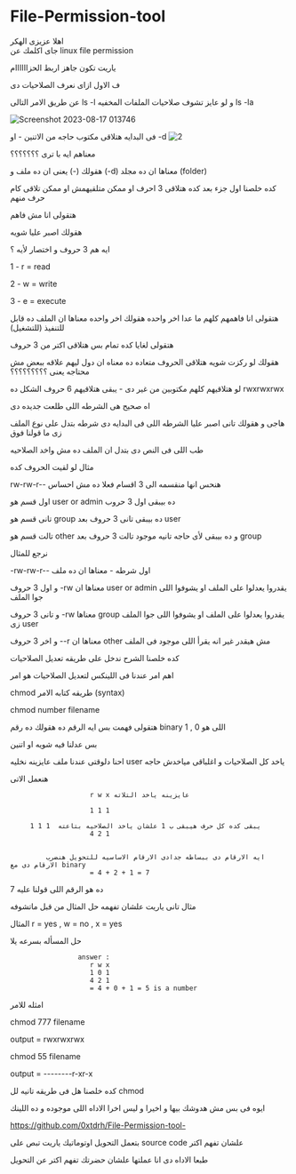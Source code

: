 
# File-Permission-tool


اهلا عزيزى الهكر  
جاى اكلمك عن linux file permission 

ياريت تكون جاهز اربط الحزاااااام 

ف الاول ازاى نعرف الصلاحيات دى

عن طريق الامر التالى ls -l و لو عايز تشوف صلاحيات الملفات المخفيه ls -la 

![Screenshot 2023-08-17 013746](https://github.com/0xtdrh/File-Permission-tool-/assets/142453072/44765e19-da4a-4b68-a11c-131c26ed5a5d)



فى البدايه هتلاقى مكتوب حاجه من الاتنين - او
-d ![2](https://github.com/0xtdrh/File-Permission-tool-/assets/142453072/d52072b4-6f79-4e36-b141-ff60d1d3e501)

معناهم ايه با ترى ؟؟؟؟؟؟؟


هقولك (-) يعنى ان ده ملف و (-d) معناها ان ده مجلد (folder)

كده خلصنا اول جزء بعد كده هتلاقى 3 احرف او ممكن متلقيهمش او ممكن تلاقى كام حرف منهم

هتقولى انا مش فاهم 

هقولك اصبر عليا شويه 

ايه هم 3 حروف و اختصار لأيه ؟

1 - r  = read

2 - w  = write 

3 - e  = execute

هتقولى انا فاهمهم كلهم ما عدا اخر واحده هقولك اخر واحده معناها ان الملف ده قابل للتنفيذ (للتشغيل)


هتقولى لغايا كده تمام بس هتلاقى اكتر من 3 حروف

هقولك لو ركزت شويه هتلاقى الحروف متعاده ده معناه ان دول ليهم علاقه ببعض مش محتاجه يعنى ؟؟؟؟؟؟؟؟؟

لو هتلاقيهم كلهم مكتوبين من غير دى - يبقى هتلاقيهم 6 حروف الشكل ده rwxrwxrwx 

اه صحيح هى الشرطه اللى طلعت جديده دى 

هاجى و هقولك تانى اصبر عليا
الشرطه اللى فى البدايه دى شرطه بتدل على نوع الملف زى ما قولنا فوق 

طب اللى فى النص دى بتدل ان الملف ده مش واخد الصلاحيه 

مثال لو لقيت الحروف كده 


rw-rw-r--
هنحس انها منقسمه الى 3 اقسام فعلا ده مش احساس 


اول قسم هو user or admin ده بيبقى اول 3 حروب 

تانى قسم هو group ده بيبقى تانى 3 حروف بعد user

تالت قسم هو other و ده بيبقى لأى حاجه تانيه موجود تالت 3 حروف بعد group

نرجع للمثال 


-rw-rw-r--
اول شرطه - معناها ان ده ملف 

و اول 3 حروف -rw معناها ان user or admin يقدروا يعدلوا على الملف او يشوفوا اللى جوا الملف

و تانى 3 حروف -rw معناها group يقدروا يعدلوا على الملف او يشوفوا اللى جوا الملف زى user

و اخر 3 حروف --r معناها ان other مش هيقدر غير انه يقرأ اللى موجود فى الملف 



كده خلصنا الشرح ندخل على طريقه تعديل الصلاحيات 



اهم امر عندنا فى اللينكس لتعديل الصلاحيات هو امر 


chmod 
طريقه كتابه الامر (syntax) 


chmod number filename 

هتقولى فهمت بس ايه الرقم ده هقولك ده رقم binary اللى هو 0 , 1

بس عدلنا فيه شويه او اتنين 

احنا دلوقتى عندنا ملف عايزينه نخليه user ياخد كل الصلاحيات و اغلباقى مياخدش حاجه 

هنعمل الاتى 


                        r w x عايزينه ياخد التلاته 
                        
                        1 1 1
    
         1 1 1  يبقى كده كل حرف هيبقى ب 1 علشان ياخد الصلاحيه بتاعته 
                        4 2 1
                        
    
             ايه الارقام دى ببساطه جدادى الارقام الاساسيه للتحويل هنضرب الارقام دى مع binary
                        = 4 + 2 + 1 = 7 
                        
7 ده هو الرقم اللى قولنا عليه 

مثال تانى ياريت علشان تفهمه حل المثال من قبل ماتشوفه 

المثال r = yes  ,  w = no  , x = yes

حل المسأله بسرعه يلا




                        
                     answer :
                        r w x 
                        1 0 1 
                        4 2 1 
                        = 4 + 0 + 1 = 5 is a number 



امثله للامر 

chmod 777 filename 



output = rwxrwxrwx 


chmod 55 filename 

output = --------r-xr-x
                                              
كده خلصنا هل فى طريقه تانيه لل chmod 

ايوه فى بس مش هدوشك بيها و اخيرا و ليس اخرا الاداه اللى موجوده و ده اللينك 

https://github.com/0xtdrh/File-Permission-tool-

بتعمل التحويل اوتوماتيك ياريت تبص على source code علشان تفهم اكتر

طبعا الاداه دى انا عملتها علشان حضرتك تفهم اكتر عن التحويل

